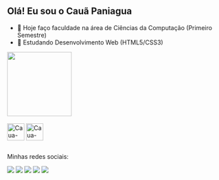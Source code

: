 ## Olá! Eu sou o Cauã Paniagua

- 🔭 Hoje faço faculdade na área de Ciências da Computação (Primeiro Semestre)
- 🌱 Estudando Desenvolvimento Web (HTML5/CSS3)

<a href="https://github.com/anuraghazra/github-readme-stats">
  <img align="center" height="150cm" src="https://github-readme-stats.vercel.app/api?username=paniaguacaua&show_icons=true&theme=dark" />
</a><br><br>

<div style="display: inline_block">
  <img align="center" alt="Caua-HTML5" height="40" width="40" src="https://cdn.jsdelivr.net/gh/devicons/devicon/icons/html5/html5-original.svg">
  <img align="center" alt="Caua-CSS3" height="40" width="40" src="https://cdn.jsdelivr.net/gh/devicons/devicon/icons/css3/css3-original.svg"> 
</div>

##     
<p>Minhas redes sociais:</p>
<div>
  <a href="https://www.instagram.com/caua_paniagua/" target="_black"><img src="https://img.shields.io/badge/Instagram-E4405F?style=for-the-badge&logo=instagram&logoColor=white"></a>
  <a href="https://www.twitch.tv/paniaguacaua" target="_black"><img src="https://img.shields.io/badge/Twitch-9146FF?style=for-the-badge&logo=twitch&logoColor=white"></a>
  <a href="https://discord.com/invite/cLsP#4546" target="_black"><img src="https://img.shields.io/badge/Discord-7289DA?style=for-the-badge&logo=discord&logoColor=white"></a>
  <a href="mailto:paniaguacaua@gmail.com" target="_black"><img src="https://img.shields.io/badge/Gmail-D14836?style=for-the-badge&logo=gmail&logoColor=white"></a>
  <a href="https://www.linkedin.com/in/paniaguacaua" target="_black"><img src="https://img.shields.io/badge/LinkedIn-0077B5?style=for-the-badge&logo=linkedin&logoColor=white"></a>
</div>
